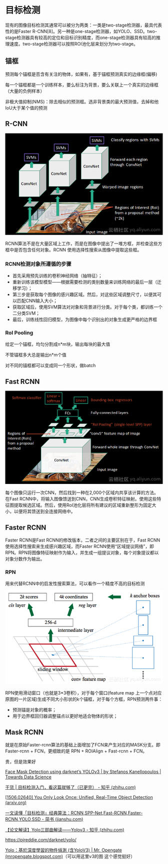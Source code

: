 # 目标检测



现有的图像目标检测其通常可以被分为两类：一类是two-stage检测器，最具代表性的是Faster R-CNN[8]。另一种是one-stage检测器，如YOLO、SSD。two-stage检测器具有较高的定位和目标识别精度，而one-stage检测器具有较高的推理速度。two-stage检测器可以按照ROI池化层来划分为two-stage。

## 锚框

预测每个锚框是否含有关注的物体，如果有，基于锚框预测真实的边缘框(偏移)

每一个锚框都是一个训练样本，要么标注为背景，要么关联上一个真实的边缘框（大量的负例样本）

非极大值抑制(NMS)：除去相似的预测框。选非背景类的最大预测值，去掉和他IoU大于某个值的预测

 

## R-CNN

![13](ab81edb727a6ba45a0677afc4367c8dedb8c4d7b.png)



​    RCNN算法不是在大量区域上工作，而是在图像中提出了一堆方框，并检查这些方框中是否包含任何对象。RCNN 使用选择性搜索从图像中提取这些框。

### RCNN检测对象所遵循的步骤

- 首先采用预先训练的卷积神经网络（抽特征）；
- 重新训练该模型模型——根据需要检测的类别数量来训练网络的最后一层（迁移学习）；
- 第三步是获取每个图像的感兴趣区域。然后，对这些区域调整尺寸，以便其可以匹配CNN输入大小；
- 获取区域后，使用SVM算法对对象和背景进行分类。对于每个类，都训练一个二分类SVM；
- 最后，训练线性回归模型，为图像中每个识别出的对象生成更严格的边界框

### RoI Pooling

给定一个锚框，均匀分割成n*m块，输出每块的最大值

不管锚框多大总是输出n*m个值

对不同的锚框都可以变成同一个形状，做batch



## Fast RCNN

![18](9af8f3c55d24bf2331347d82cb0625bc249e349e.png)

每个图像只运行一次CNN，然后找到一种在2,000个区域内共享该计算的方法。在Fast RCNN中，将输入图像馈送到CNN，CNN生成卷积特征映射。使用这些特征图提取候选区域。然后，使用RoI池化层将所有建议的区域重新整形为固定大小，以便将其馈送到全连接网络中。



## Faster RCNN

Faster RCNN是Fast RCNN的修改版本，二者之间的主要区别在于，Fast RCNN使用选择性搜索来生成感兴趣区域，而Faster RCNN使用“区域提议网络”，即RPN。RPN将图像特征映射作为输入，并生成一组提议对象，每个对象提议都以对象分数作为输出。

### RPN

用来代替RCNN中的启发性搜索算法，可以看作一个精度不高的目标检测

![20](c4755eeaeb16c20481044235cb00ac4767b38ef0.png)



RPN使用滑动窗口（也就是3*3卷积），对于每个窗口(feature map 上一个点对应原图的一片区域)生成不同大小形状的k个锚框，对于每个方框，RPN预测两件事：

- 预测锚是对象的概率；
- 用于边界框回归器调整锚点以更好地适合物体的形状；

## Mask RCNN

就是在原始Faster-rcnn算法的基础上面增加了FCN来产生对应的MASK分支。即Faster-rcnn + FCN，更细致的是 RPN + ROIAlign + Fast-rcnn + FCN。

贵，但是效果好

[Face Mask Detection using darknet’s YOLOv3 | by Stefanos Kanellopoulos | Towards Data Science](https://towardsdatascience.com/face-mask-detection-using-darknets-yolov3-84cde488e5a1)

[干货 | 目标检测入门，看这篇就够了（已更完） - 知乎 (zhihu.com)](https://zhuanlan.zhihu.com/p/34142321)

[[1506.02640\] You Only Look Once: Unified, Real-Time Object Detection (arxiv.org)](https://arxiv.org/abs/1506.02640)

[一文读懂「目标检测」经典算法：RCNN,SPP-Net,Fast-RCNN,Faster-RCNN,YOLO,SSD - 简书 (jianshu.com)](https://www.jianshu.com/p/91f2373f7cca)

[【论文解读】Yolo三部曲解读——Yolov3 - 知乎 (zhihu.com)](https://zhuanlan.zhihu.com/p/76802514)

https://pjreddie.com/darknet/yolo/

[Yolo：基於深度學習的物件偵測 (含YoloV3) | Mr. Opengate (mropengate.blogspot.com)](https://mropengate.blogspot.com/2018/06/yolo-yolov3.html)（可以用这里v3的图 这个感觉挺好）

